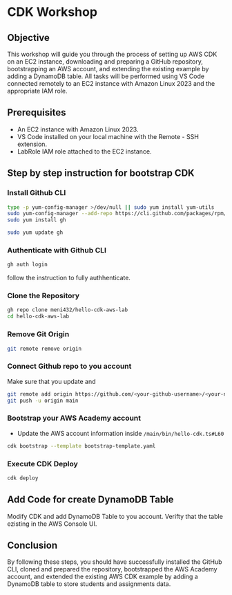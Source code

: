 # CDK Workshop
## Objective
This workshop will guide you through the process of setting up AWS CDK on an EC2 instance,
downloading and preparing a GitHub repository, bootstrapping an AWS account, and extending
the existing example by adding a DynamoDB table. All tasks will be performed using VS Code
connected remotely to an EC2 instance with Amazon Linux 2023 and the appropriate IAM role.

## Prerequisites
  - An EC2 instance with Amazon Linux 2023.
  - VS Code installed on your local machine with the Remote - SSH extension.
  - LabRole IAM role attached to the EC2 instance.

## Step by step instruction for bootstrap CDK

### Install Github CLI
```bash
type -p yum-config-manager >/dev/null || sudo yum install yum-utils
sudo yum-config-manager --add-repo https://cli.github.com/packages/rpm/gh-cli.repo
sudo yum install gh
```

```bash
sudo yum update gh
```

### Authenticate with Github CLI
```bash
gh auth login
```

follow the instruction to fully authhenticate.

### Clone the Repository 
```bash
gh repo clone meni432/hello-cdk-aws-lab
cd hello-cdk-aws-lab
```

### Remove Git Origin
```bash
git remote remove origin
```

### Connect Github repo to you account
Make sure that you update _<your-github-username>_ and _<your-new-repo>_
```bash
git remote add origin https://github.com/<your-github-username>/<your-new-repo>.git
git push -u origin main
```

### Bootstrap your AWS Academy account
- Update the AWS account information inside `/main/bin/hello-cdk.ts#L60`
```bash
cdk bootstrap --template bootstrap-template.yaml
```

### Execute CDK Deploy
```bash
cdk deploy
```

## Add Code for create DynamoDB Table
Modify CDK and add DynamoDB Table to you account.
Verifty that the table ezisting in the AWS Console UI.

## Conclusion
By following these steps, you should have successfully installed the GitHub CLI, cloned and
prepared the repository, bootstrapped the AWS Academy account, and extended the existing
AWS CDK example by adding a DynamoDB table to store students and assignments data.




